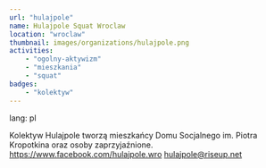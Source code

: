 ```yaml
---
url: "hulajpole"
name: Hulajpole Squat Wroclaw 
location: "wroclaw"
thumbnail: images/organizations/hulajpole.png
activities:
    - "ogolny-aktywizm"
    - "mieszkania"
    - "squat"
badges:
    - "kolektyw"
---         
```

lang: pl

Kolektyw Hulajpole tworzą mieszkańcy Domu Socjalnego im. Piotra Kropotkina oraz osoby zaprzyjaźnione.
https://www.facebook.com/hulajpole.wro
hulajpole@riseup.net